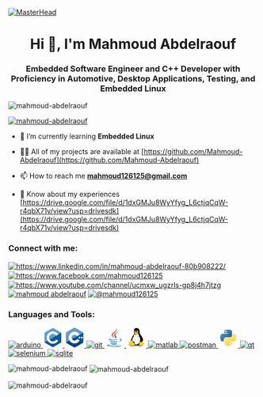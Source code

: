 [![MasterHead](https://qrangers.com/wp-content/uploads/2021/09/Banner-Introduction-to-3D-Animation.png)](https://www.facebook.com/mahmoud126125/)

<h1 align="center">Hi 👋, I'm Mahmoud Abdelraouf</h1>
<h3 align="center">Embedded Software Engineer and C++ Developer with Proficiency in Automotive, Desktop Applications, Testing, and Embedded Linux</h3>

<p align="left"> <img src="https://komarev.com/ghpvc/?username=mahmoud-abdelraouf&label=Profile%20views&color=0e75b6&style=flat" alt="mahmoud-abdelraouf" /> </p>

<p align="left"> <a href="https://github.com/ryo-ma/github-profile-trophy"><img src="https://github-profile-trophy.vercel.app/?username=mahmoud-abdelraouf" alt="mahmoud-abdelraouf" /></a> </p>

- 🌱 I’m currently learning **Embedded Linux**

- 👨‍💻 All of my projects are available at [https://github.com/Mahmoud-Abdelraouf](https://github.com/Mahmoud-Abdelraouf)

- 📫 How to reach me **mahmoud126125@gmail.com**

- 📄 Know about my experiences [https://drive.google.com/file/d/1dxGMJu8WyYfyg_L6ctjqCqW-r4qbX71v/view?usp=drivesdk](https://drive.google.com/file/d/1dxGMJu8WyYfyg_L6ctjqCqW-r4qbX71v/view?usp=drivesdk)

<h3 align="left">Connect with me:</h3>
<p align="left">
<a href="https://linkedin.com/in/https://www.linkedin.com/in/mahmoud-abdelraouf-80b908222/" target="blank"><img align="center" src="https://raw.githubusercontent.com/rahuldkjain/github-profile-readme-generator/master/src/images/icons/Social/linked-in-alt.svg" alt="https://www.linkedin.com/in/mahmoud-abdelraouf-80b908222/" height="30" width="40" /></a>
<a href="https://fb.com/https://www.facebook.com/mahmoud126125" target="blank"><img align="center" src="https://raw.githubusercontent.com/rahuldkjain/github-profile-readme-generator/master/src/images/icons/Social/facebook.svg" alt="https://www.facebook.com/mahmoud126125" height="30" width="40" /></a>
<a href="https://www.youtube.com/c/https://www.youtube.com/channel/ucmxw_ugzrls-gp8j4h7jtzg" target="blank"><img align="center" src="https://raw.githubusercontent.com/rahuldkjain/github-profile-readme-generator/master/src/images/icons/Social/youtube.svg" alt="https://www.youtube.com/channel/ucmxw_ugzrls-gp8j4h7jtzg" height="30" width="40" /></a>
<a href="https://www.hackerrank.com/mahmoud abdelraouf" target="blank"><img align="center" src="https://raw.githubusercontent.com/rahuldkjain/github-profile-readme-generator/master/src/images/icons/Social/hackerrank.svg" alt="mahmoud abdelraouf" height="30" width="40" /></a>
<a href="https://www.hackerearth.com/@mahmoud126125" target="blank"><img align="center" src="https://raw.githubusercontent.com/rahuldkjain/github-profile-readme-generator/master/src/images/icons/Social/hackerearth.svg" alt="@mahmoud126125" height="30" width="40" /></a>
</p>

<h3 align="left">Languages and Tools:</h3>
<p align="left"> <a href="https://www.arduino.cc/" target="_blank" rel="noreferrer"> <img src="https://cdn.worldvectorlogo.com/logos/arduino-1.svg" alt="arduino" width="40" height="40"/> </a> <a href="https://www.cprogramming.com/" target="_blank" rel="noreferrer"> <img src="https://raw.githubusercontent.com/devicons/devicon/master/icons/c/c-original.svg" alt="c" width="40" height="40"/> </a> <a href="https://www.w3schools.com/cpp/" target="_blank" rel="noreferrer"> <img src="https://raw.githubusercontent.com/devicons/devicon/master/icons/cplusplus/cplusplus-original.svg" alt="cplusplus" width="40" height="40"/> </a> <a href="https://git-scm.com/" target="_blank" rel="noreferrer"> <img src="https://www.vectorlogo.zone/logos/git-scm/git-scm-icon.svg" alt="git" width="40" height="40"/> </a> <a href="https://www.java.com" target="_blank" rel="noreferrer"> <img src="https://raw.githubusercontent.com/devicons/devicon/master/icons/java/java-original.svg" alt="java" width="40" height="40"/> </a> <a href="https://www.linux.org/" target="_blank" rel="noreferrer"> <img src="https://raw.githubusercontent.com/devicons/devicon/master/icons/linux/linux-original.svg" alt="linux" width="40" height="40"/> </a> <a href="https://www.mathworks.com/" target="_blank" rel="noreferrer"> <img src="https://upload.wikimedia.org/wikipedia/commons/2/21/Matlab_Logo.png" alt="matlab" width="40" height="40"/> </a> <a href="https://postman.com" target="_blank" rel="noreferrer"> <img src="https://www.vectorlogo.zone/logos/getpostman/getpostman-icon.svg" alt="postman" width="40" height="40"/> </a> <a href="https://www.python.org" target="_blank" rel="noreferrer"> <img src="https://raw.githubusercontent.com/devicons/devicon/master/icons/python/python-original.svg" alt="python" width="40" height="40"/> </a> <a href="https://www.qt.io/" target="_blank" rel="noreferrer"> <img src="https://upload.wikimedia.org/wikipedia/commons/0/0b/Qt_logo_2016.svg" alt="qt" width="40" height="40"/> </a> <a href="https://www.selenium.dev" target="_blank" rel="noreferrer"> <img src="https://raw.githubusercontent.com/detain/svg-logos/780f25886640cef088af994181646db2f6b1a3f8/svg/selenium-logo.svg" alt="selenium" width="40" height="40"/> </a> <a href="https://www.sqlite.org/" target="_blank" rel="noreferrer"> <img src="https://www.vectorlogo.zone/logos/sqlite/sqlite-icon.svg" alt="sqlite" width="40" height="40"/> </a> </p>

<p><img align="left" src="https://github-readme-stats.vercel.app/api/top-langs?username=mahmoud-abdelraouf&show_icons=true&locale=en&layout=compact" alt="mahmoud-abdelraouf" /></p>

<p>&nbsp;<img align="center" src="https://github-readme-stats.vercel.app/api?username=mahmoud-abdelraouf&show_icons=true&locale=en" alt="mahmoud-abdelraouf" /></p>

<p><img align="center" src="https://github-readme-streak-stats.herokuapp.com/?user=mahmoud-abdelraouf&" alt="mahmoud-abdelraouf" /></p>
